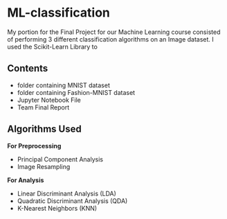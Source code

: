 # ML-classification
My portion for the Final Project for our Machine Learning course consisted of performing 3 different classification algorithms on an Image dataset. I used the Scikit-Learn Library to 

## Contents
- folder containing MNIST dataset
- folder containing Fashion-MNIST dataset
- Jupyter Notebook File
- Team Final Report


## Algorithms Used
**For Preprocessing**
- Principal Component Analysis
- Image Resampling 

**For Analysis**
- Linear Discriminant Analysis (LDA)
- Quadratic Discriminant Analysis (QDA)
- K-Nearest Neighbors (KNN)
